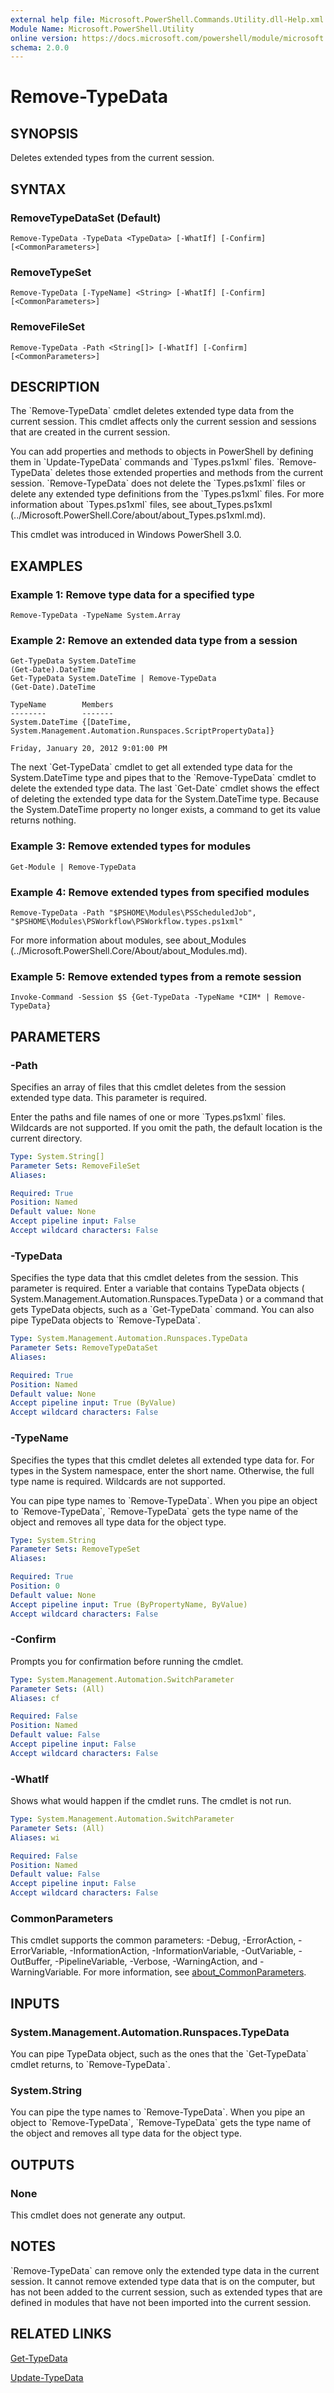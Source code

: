 ```yaml
---
external help file: Microsoft.PowerShell.Commands.Utility.dll-Help.xml
Module Name: Microsoft.PowerShell.Utility
online version: https://docs.microsoft.com/powershell/module/microsoft.powershell.utility/remove-typedata?view=powershell-7.1&WT.mc_id=ps-gethelp
schema: 2.0.0
---
```


# Remove-TypeData

## SYNOPSIS
Deletes extended types from the current session.

## SYNTAX

### RemoveTypeDataSet (Default)
```
Remove-TypeData -TypeData <TypeData> [-WhatIf] [-Confirm] [<CommonParameters>]
```

### RemoveTypeSet
```
Remove-TypeData [-TypeName] <String> [-WhatIf] [-Confirm] [<CommonParameters>]
```

### RemoveFileSet
```
Remove-TypeData -Path <String[]> [-WhatIf] [-Confirm] [<CommonParameters>]
```

## DESCRIPTION
The \`Remove-TypeData\` cmdlet deletes extended type data from the current session.
This cmdlet affects only the current session and sessions that are created in the current session.

You can add properties and methods to objects in PowerShell by defining them in \`Update-TypeData\` commands and \`Types.ps1xml\` files.
\`Remove-TypeData\` deletes those extended properties and methods from the current session.
\`Remove-TypeData\` does not delete the \`Types.ps1xml\` files or delete any extended type definitions from the \`Types.ps1xml\` files.
For more information about \`Types.ps1xml\` files, see about_Types.ps1xml (../Microsoft.PowerShell.Core/about/about_Types.ps1xml.md).

This cmdlet was introduced in Windows PowerShell 3.0.

## EXAMPLES

### Example 1: Remove type data for a specified type
```
Remove-TypeData -TypeName System.Array
```

### Example 2: Remove an extended data type from a session
```
Get-TypeData System.DateTime
(Get-Date).DateTime
Get-TypeData System.DateTime | Remove-TypeData
(Get-Date).DateTime

TypeName        Members
--------        -------
System.DateTime {[DateTime, System.Management.Automation.Runspaces.ScriptPropertyData]}

Friday, January 20, 2012 9:01:00 PM
```

The next \`Get-TypeData\` cmdlet to get all extended type data for the System.DateTime type and pipes that to the \`Remove-TypeData\` cmdlet to delete the extended type data.
The last \`Get-Date\` cmdlet shows the effect of deleting the extended type data for the System.DateTime type.
Because the System.DateTime property no longer exists, a command to get its value returns nothing.

### Example 3: Remove extended types for modules
```
Get-Module | Remove-TypeData
```

### Example 4: Remove extended types from specified modules
```
Remove-TypeData -Path "$PSHOME\Modules\PSScheduledJob", "$PSHOME\Modules\PSWorkflow\PSWorkflow.types.ps1xml"
```

For more information about modules, see about_Modules (../Microsoft.PowerShell.Core/About/about_Modules.md).

### Example 5: Remove extended types from a remote session
```
Invoke-Command -Session $S {Get-TypeData -TypeName *CIM* | Remove-TypeData}
```

## PARAMETERS

### -Path
Specifies an array of files that this cmdlet deletes from the session extended type data.
This parameter is required.

Enter the paths and file names of one or more \`Types.ps1xml\` files.
Wildcards are not supported.
If you omit the path, the default location is the current directory.

```yaml
Type: System.String[]
Parameter Sets: RemoveFileSet
Aliases:

Required: True
Position: Named
Default value: None
Accept pipeline input: False
Accept wildcard characters: False
```

### -TypeData
Specifies the type data that this cmdlet deletes from the session.
This parameter is required.
Enter a variable that contains TypeData objects ( System.Management.Automation.Runspaces.TypeData ) or a command that gets TypeData objects, such as a \`Get-TypeData\` command.
You can also pipe TypeData objects to \`Remove-TypeData\`.

```yaml
Type: System.Management.Automation.Runspaces.TypeData
Parameter Sets: RemoveTypeDataSet
Aliases:

Required: True
Position: Named
Default value: None
Accept pipeline input: True (ByValue)
Accept wildcard characters: False
```

### -TypeName
Specifies the types that this cmdlet deletes all extended type data for.
For types in the System namespace, enter the short name.
Otherwise, the full type name is required.
Wildcards are not supported.

You can pipe type names to \`Remove-TypeData\`.
When you pipe an object to \`Remove-TypeData\`, \`Remove-TypeData\` gets the type name of the object and removes all type data for the object type.

```yaml
Type: System.String
Parameter Sets: RemoveTypeSet
Aliases:

Required: True
Position: 0
Default value: None
Accept pipeline input: True (ByPropertyName, ByValue)
Accept wildcard characters: False
```

### -Confirm
Prompts you for confirmation before running the cmdlet.

```yaml
Type: System.Management.Automation.SwitchParameter
Parameter Sets: (All)
Aliases: cf

Required: False
Position: Named
Default value: False
Accept pipeline input: False
Accept wildcard characters: False
```

### -WhatIf
Shows what would happen if the cmdlet runs.
The cmdlet is not run.

```yaml
Type: System.Management.Automation.SwitchParameter
Parameter Sets: (All)
Aliases: wi

Required: False
Position: Named
Default value: False
Accept pipeline input: False
Accept wildcard characters: False
```

### CommonParameters
This cmdlet supports the common parameters: -Debug, -ErrorAction, -ErrorVariable, -InformationAction, -InformationVariable, -OutVariable, -OutBuffer, -PipelineVariable, -Verbose, -WarningAction, and -WarningVariable. For more information, see [about_CommonParameters](http://go.microsoft.com/fwlink/?LinkID=113216).

## INPUTS

### System.Management.Automation.Runspaces.TypeData
You can pipe TypeData object, such as the ones that the \`Get-TypeData\` cmdlet returns, to \`Remove-TypeData\`.

### System.String
You can pipe the type names to \`Remove-TypeData\`.
When you pipe an object to \`Remove-TypeData\`, \`Remove-TypeData\` gets the type name of the object and removes all type data for the object type.

## OUTPUTS

### None
This cmdlet does not generate any output.

## NOTES
\`Remove-TypeData\` can remove only the extended type data in the current session.
It cannot remove extended type data that is on the computer, but has not been added to the current session, such as extended types that are defined in modules that have not been imported into the current session.

## RELATED LINKS

[Get-TypeData]()

[Update-TypeData]()

